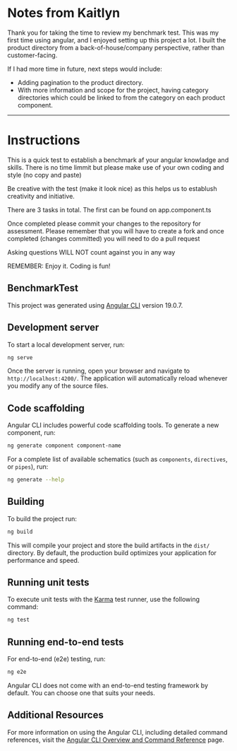 # Notes from Kaitlyn
Thank you for taking the time to review my benchmark test. This was my first time using angular, and I enjoyed setting up this project a lot.
I built the product directory from a back-of-house/company perspective, rather than customer-facing. 

If I had more time in future, next steps would include:
- Adding pagination to the product directory.
- With more information and scope for the project, having category directories which could be linked to from the category on each product component.


------------------

# Instructions

This is a quick test to establish a benchmark af your angular knowladge and skills. There is no time limmit but please make use of your own coding and style (no copy and paste)

Be creative with the test (make it look nice) as this helps us to establush creativity and initiative.

There are 3 tasks in total. The first can be found on app.component.ts

Once completed please commit your changes to the repository for assessment. Please remember that you will have to create a fork and once completed (changes committed) you will need to do a pull request

Asking questions WILL NOT count against you in any way


REMEMBER: Enjoy it. Coding is fun!

## BenchmarkTest

This project was generated using [Angular CLI](https://github.com/angular/angular-cli) version 19.0.7.

## Development server

To start a local development server, run:

```bash
ng serve
```

Once the server is running, open your browser and navigate to `http://localhost:4200/`. The application will automatically reload whenever you modify any of the source files.

## Code scaffolding

Angular CLI includes powerful code scaffolding tools. To generate a new component, run:

```bash
ng generate component component-name
```

For a complete list of available schematics (such as `components`, `directives`, or `pipes`), run:

```bash
ng generate --help
```

## Building

To build the project run:

```bash
ng build
```

This will compile your project and store the build artifacts in the `dist/` directory. By default, the production build optimizes your application for performance and speed.

## Running unit tests

To execute unit tests with the [Karma](https://karma-runner.github.io) test runner, use the following command:

```bash
ng test
```

## Running end-to-end tests

For end-to-end (e2e) testing, run:

```bash
ng e2e
```

Angular CLI does not come with an end-to-end testing framework by default. You can choose one that suits your needs.

## Additional Resources

For more information on using the Angular CLI, including detailed command references, visit the [Angular CLI Overview and Command Reference](https://angular.dev/tools/cli) page.
